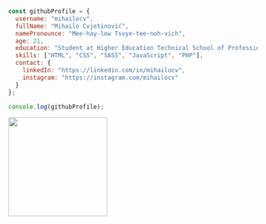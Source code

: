 ```js
const githubProfile = {
  username: "mihailocv",
  fullName: "Mihailo Cvjetinović",
  namePronounce: "Mee-hay-low Tsvye-tee-noh-vich",
  age: 21,
  education: "Student at Higher Education Technical School of Professional Studies in Novi Sad",
  skills: ["HTML", "CSS", "SASS", "JavaScript", "PHP"],
  contact: {
    linkedIn: "https://linkedin.com/in/mihailocv",
    instagram: "https://instagram.com/mihailocv"
  }
};

console.log(githubProfile);
```
<a href="https://github.com/anuraghazra/convoychat">
  <img height=200 align="center" src="https://github-readme-stats.vercel.app/api/top-langs?username=mihailocv&layout=compact&langs_count=8&card_width=320&exclude_repo=Game_Jam" />
</a>
